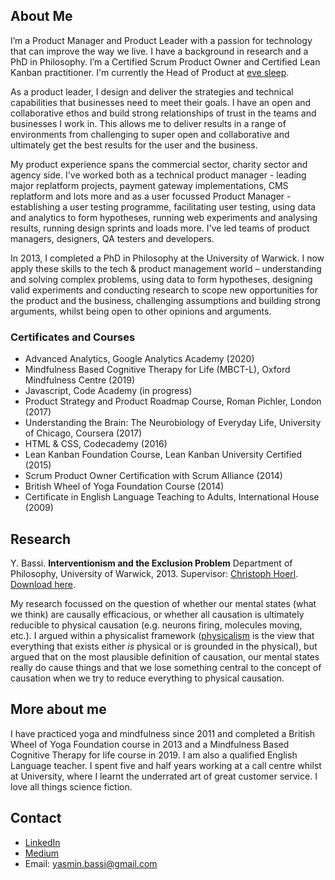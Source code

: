 ## About Me

I’m a Product Manager and Product Leader with a passion for technology that can improve the way we live. I have a background in research and a PhD in Philosophy. I’m a Certified Scrum Product Owner and Certified Lean Kanban practitioner. I'm currently the Head of Product at [eve sleep](https://www.evesleep.co.uk/).  

As a product leader, I design and deliver the strategies and technical capabilities that businesses need to meet their goals. I have an open and collaborative ethos and build strong relationships of trust in the teams and businesses I work in. This allows me to deliver results in a range of environments from challenging to super open and collaborative and ultimately get the best results for the user and the business. 

My product experience spans the commercial sector, charity sector and agency side. I've worked both as a technical product manager - leading major replatform projects, payment gateway implementations, CMS replatform and lots more and as a user focussed Product Manager - establishing a user testing programme, facilitating user testing, using data and analytics to form hypotheses, running web experiments and analysing results, running design sprints and loads more. I've led teams of product managers, designers, QA testers and developers.    

In 2013, I completed a PhD in Philosophy at the University of Warwick. I now apply these skills to the tech & product management world – understanding and solving complex problems, using data to form hypotheses, designing valid experiments and conducting research to scope new opportunities for the product and the business, challenging assumptions and building strong arguments, whilst being open to other opinions and arguments. 

### Certificates and Courses
- Advanced Analytics, Google Analytics Academy (2020)
- Mindfulness Based Cognitive Therapy for Life (MBCT-L), Oxford Mindfulness Centre (2019)
- Javascript, Code Academy (in progress)
- Product Strategy and Product Roadmap Course, Roman Pichler, London (2017)
- Understanding the Brain: The Neurobiology of Everyday Life, University of Chicago, Coursera (2017)
- HTML & CSS, Codecademy (2016)
- Lean Kanban Foundation Course, Lean Kanban University Certified (2015)
- Scrum Product Owner Certification with Scrum Alliance (2014)
- British Wheel of Yoga Foundation Course (2014)
- Certificate in English Language Teaching to Adults, International House (2009) 

## Research

Y. Bassi. **Interventionism and the Exclusion Problem** Department of Philosophy, University of Warwick, 2013.
Supervisor: [Christoph Hoerl](https://www2.warwick.ac.uk/fac/soc/philosophy/people/hoerl/). [Download here](https://philpapers.org/profile/68161). 

My research focussed on the question of whether our mental states (what we think) are causally efficacious, or whether all causation is ultimately reducible to physical causation (e.g. neurons firing, molecules moving, etc.). I argued within a physicalist framework ([physicalism](https://plato.stanford.edu/entries/physicalism/) is the view that everything that exists either _is_ physical or is grounded in the physical), but argued that on the most plausible definition of causation, our mental states really do cause things and that we lose something central to the concept of causation when we try to reduce everything to physical causation. 

## More about me 
I have practiced yoga and mindfulness since 2011 and completed a British Wheel of Yoga Foundation course in 2013 and a Mindfulness Based Cognitive Therapy for life course in 2019. I am also a qualified English Language teacher. I spent five and half years working at a call centre whilst at University, where I learnt the underrated art of great customer service. I love all things science fiction. 

## Contact
- [LinkedIn](https://www.linkedin.com/in/yasmin-bassi-75645b116/)
- [Medium](https://medium.com/@yasmin.bassi)
- Email: yasmin.bassi@gmail.com
